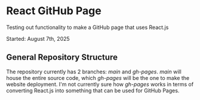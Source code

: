 # React GitHub Page
Testing out functionality to make a GitHub page that uses React.js

Started: August 7th, 2025

## General Repository Structure
The repository currently has 2 branches: _main_ and _gh-pages_. _main_ will house the entire source code, which _gh-pages_ will be the one to make the website deployment. I'm not currently sure how _gh-pages_ works in terms of converting React.js into something that can be used for GitHub Pages.
